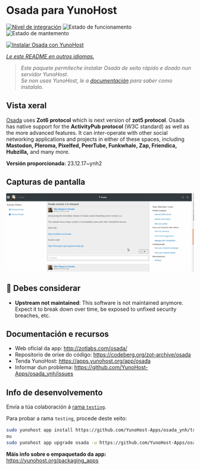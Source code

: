<!--
NOTA: Este README foi creado automáticamente por <https://github.com/YunoHost/apps/tree/master/tools/readme_generator>
NON debe editarse manualmente.
-->

# Osada para YunoHost

[![Nivel de integración](https://dash.yunohost.org/integration/osada.svg)](https://dash.yunohost.org/appci/app/osada) ![Estado de funcionamento](https://ci-apps.yunohost.org/ci/badges/osada.status.svg) ![Estado de mantemento](https://ci-apps.yunohost.org/ci/badges/osada.maintain.svg)

[![Instalar Osada con YunoHost](https://install-app.yunohost.org/install-with-yunohost.svg)](https://install-app.yunohost.org/?app=osada)

*[Le este README en outros idiomas.](./ALL_README.md)*

> *Este paquete permíteche instalar Osada de xeito rápido e doado nun servidor YunoHost.*  
> *Se non usas YunoHost, le a [documentación](https://yunohost.org/install) para saber como instalalo.*

## Vista xeral

[Osada](http://zotlabs.com/osada/) uses **Zot6 protocol** which is next version of **zot5 protocol**. Osada has native support for the **ActivityPub protocol** (W3C standard) as well as the more advanced features. It can inter-operate with other social networking applications and projects in either of these spaces, including **Mastodon, Pleroma, Pixelfed, PeerTube, Funkwhale, Zap, Friendica, Hubzilla,** and many more.


**Versión proporcionada:** 23.12.17~ynh2

## Capturas de pantalla

![Captura de pantalla de Osada](./doc/screenshots/comment_on_posts.gif)

## :red_circle: Debes considerar

- **Upstream not maintained**: This software is not maintained anymore. Expect it to break down over time, be exposed to unfixed security breaches, etc.

## Documentación e recursos

- Web oficial da app: <http://zotlabs.com/osada/>
- Repositorio de orixe do código: <https://codeberg.org/zot-archive/osada>
- Tenda YunoHost: <https://apps.yunohost.org/app/osada>
- Informar dun problema: <https://github.com/YunoHost-Apps/osada_ynh/issues>

## Info de desenvolvemento

Envía a túa colaboración á [rama `testing`](https://github.com/YunoHost-Apps/osada_ynh/tree/testing).

Para probar a rama `testing`, procede deste xeito:

```bash
sudo yunohost app install https://github.com/YunoHost-Apps/osada_ynh/tree/testing --debug
ou
sudo yunohost app upgrade osada -u https://github.com/YunoHost-Apps/osada_ynh/tree/testing --debug
```

**Máis info sobre o empaquetado da app:** <https://yunohost.org/packaging_apps>
